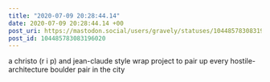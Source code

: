 ```yaml
---
title: "2020-07-09 20:28:44.14"
date: 2020-07-09 20:28:44.14 +00
post_uri: https://mastodon.social/users/gravely/statuses/104485783083196020
post_id: 104485783083196020
---
```

a christo (r i p) and jean-claude style wrap project to pair up every hostile-architecture boulder pair in the city


